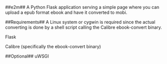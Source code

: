 ##e2m##
A Python Flask application serving a simple page where you can upload a epub format ebook and have it converted to mobi.

##Requirements##
A Linux system or cygwin is required since the actual converting is done by a shell script calling the Calibre ebook-convert binary.

Flask

Calibre (specifically the ebook-convert binary)

##Optional##
uWSGI
